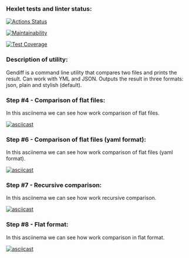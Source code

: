 ### Hexlet tests and linter status:
[![Actions Status](https://github.com/TeamOnchik/frontend-project-46/actions/workflows/hexlet-check.yml/badge.svg)](https://github.com/TeamOnchik/frontend-project-46/actions)

[![Maintainability](https://api.codeclimate.com/v1/badges/8fe364a51acb1f2bbc8d/maintainability)](https://codeclimate.com/github/TeamOnchik/frontend-project-46/maintainability)

[![Test Coverage](https://api.codeclimate.com/v1/badges/8fe364a51acb1f2bbc8d/test_coverage)](https://codeclimate.com/github/TeamOnchik/frontend-project-46/test_coverage)


### Description of utility:

Gendiff is a command line utility that compares two files and prints the result. Can work with YML and JSON. Outputs the result in three formats: json, plain and stylish (default).

### Step #4 - Comparison of flat files:

In this asciinema we can see how work comparison of flat files.

[![asciicast](https://asciinema.org/a/Hy5HynyZQ0hjmH9HCkom3upVd.svg)](https://asciinema.org/a/Hy5HynyZQ0hjmH9HCkom3upVd?t=4)

### Step #6 - Comparison of flat files (yaml format):

In this asciinema we can see how work comparison of flat files (yaml format).

[![asciicast](https://asciinema.org/a/relK9BksbQ6Cjy9ja1u2LD1X9.svg)](https://asciinema.org/a/relK9BksbQ6Cjy9ja1u2LD1X9?t=8)

### Step #7 - Recursive comparison:

In this asciinema we can see how work recursive comparison.

[![asciicast](https://asciinema.org/a/Eplrw1X4YhSOWaYUTkjpjpDi1.svg)](https://asciinema.org/a/Eplrw1X4YhSOWaYUTkjpjpDi1?t=20)

### Step #8 - Flat format:

In this asciinema we can see how work comparison in flat format.

[![asciicast](https://asciinema.org/a/12yX0lD09cu048hBEFEzDjUHB.svg)](https://asciinema.org/a/12yX0lD09cu048hBEFEzDjUHB?t=10)